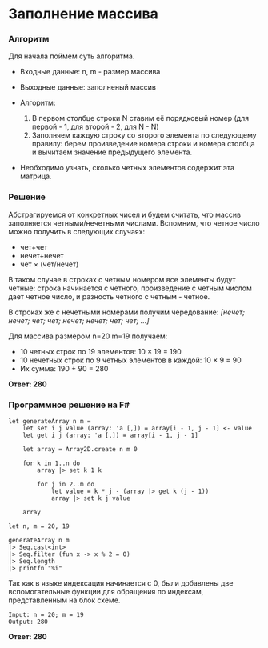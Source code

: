 

# Заполнение массива

### Алгоритм
Для начала поймем суть алгоритма.
* Входные данные: n, m - размер массива
* Выходные данные: заполненый массив
* Алгоритм:
  	1. В первом столбце строки N ставим её порядковый номер (для первой - 1, для второй - 2, для N - N)
  	1. Заполняем каждую строку со второго элемента по следующему правилу: берем произведение номера строки и номера столбца и вычитаем значение предыдущего элемента.

* Необходимо узнать, сколько четных элементов содержит эта матрица.

### Решение
Абстрагируемся от конкретных чисел и будем считать, что массив заполняется четными/нечетными числами. Вспомним, что четное число можно получить в следующих случаях:

* чет+чет
* нечет+нечет
* чет × (чет/нечет)

В таком случае в строках с четным номером все элементы будут четные: строка начинается с четного, произведение с четным числом дает четное число, и разность четного с четным - четное.

В строках же с нечетными номерами получим чередование: *[нечет; нечет; чет; чет; нечет; нечет; чет; чет; ...]*

Для массива размером n=20 m=19 получаем:
* 10 четных строк по 19 элементов: 10  × 19 = 190
* 10 нечетных строк по 9 четных элементов в каждой: 10 × 9 = 90
* Их сумма: 190 + 90 = 280

**Ответ: 280**

<div class="page" />

### Программное решение на F#

```F#
let generateArray n m =
    let set i j value (array: 'a [,]) = array[i - 1, j - 1] <- value
    let get i j (array: 'a [,]) = array[i - 1, j - 1]

    let array = Array2D.create n m 0

    for k in 1..n do
        array |> set k 1 k

        for j in 2..m do
            let value = k * j - (array |> get k (j - 1))
            array |> set k j value

    array

let n, m = 20, 19

generateArray n m
|> Seq.cast<int>
|> Seq.filter (fun x -> x % 2 = 0)
|> Seq.length
|> printfn "%i"
```

Так как в языке индексация начинается с 0, были добавлены две вспомогательные функции для обращения по индексам, представленным на блок схеме.

```
Input: n = 20; m = 19
Output: 280
```

**Ответ: 280**